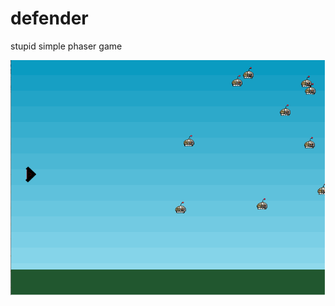 defender
========

stupid simple phaser game



![alt text](https://github.com/alloyking/defender/blob/master/assets/screenshot.png?raw=true "defender")
